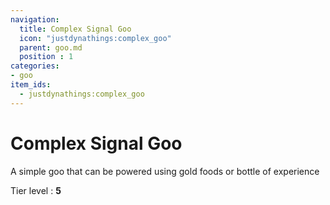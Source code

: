 ```yaml
---
navigation:
  title: Complex Signal Goo
  icon: "justdynathings:complex_goo"
  parent: goo.md
  position : 1
categories:
- goo
item_ids:
  - justdynathings:complex_goo
---
```


# Complex Signal Goo

A simple goo that can be powered using gold foods or bottle of experience

<BlockImage id="justdynathings:complex_goo" scale="4.0"/>

Tier level : **5**

<RecipeFor id="justdynathings:complex_goo" />